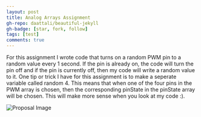 ```yaml
---
layout: post
title: Analog Arrays Assignment
gh-repo: daattali/beautiful-jekyll
gh-badge: [star, fork, follow]
tags: [test]
comments: true
---
```


For this assignment I wrote code that turns on a random PWM pin to a random value every 1 second. If the pin is already on, the code will turn the pin off and if the pin is currently off, then my code will write a random value to it. 
One tip or trick I have for this assignment is to make a seperate variable called random 4. This means that when one of the four pins in the PWM array is chosen, then the corresponding pinState in the pinState array will be chosen. This will make more sense when you look at my code :).

![Proposal Image](https://owenstadheim.github.io/assets/img/Arrays.png)
